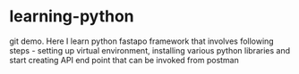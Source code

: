 # learning-python
git demo.
Here I learn python fastapo framework that involves following steps - setting up virtual environment, installing various python libraries and start creating API end point that can be invoked from postman 
